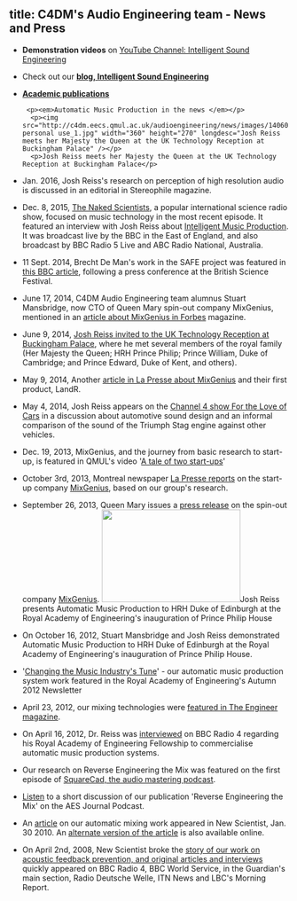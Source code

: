 title: C4DM's Audio Engineering team - News and Press 
-------------------

* **Demonstration videos** on [YouTube Channel: Intelligent Sound Engineering](http://www.youtube.com/user/IntelligentSoundEng)
* Check out our [**blog, Intelligent Sound Engineering**](https://intelligentsoundengineering.wordpress.com/)
* [**Academic publications**](http://www.eecs.qmul.ac.uk/~josh/publications.htm)

       <p><em>Automatic Music Production in the news </em></p>
        <p><img src="http://c4dm.eecs.qmul.ac.uk/audioengineering/news/images/140609_UKTIR_SIDE_0220_for personal use_1.jpg" width="360" height="270" longdesc="Josh Reiss meets her Majesty the Queen at the UK Technology Reception at Buckingham Palace" /></p>
        <p>Josh Reiss meets her Majesty the Queen at the UK Technology Reception at Buckingham Palace</p>
* Jan. 2016, Josh Reiss's research on perception of high resolution audio is discussed in an editorial in Stereophile magazine. 
* Dec. 8, 2015, [The Naked Scientists](http://www.thenakedscientists.com), a popular international science radio show, focused on music technology in the most recent episode. It featured an interview with Josh Reiss about [Intelligent Music Production](http://www.thenakedscientists.com/HTML/interviews/interview/1001571/). It was broadcast live by the BBC in the East of England, and also broadcast by BBC Radio 5 Live and ABC Radio National, Australia.
* 11 Sept. 2014, Brecht De Man's work in the SAFE project was featured in [this BBC article](http://www.bbc.co.uk/news/science-environment-29146655), following a press conference at the British Science Festival. 
* June 17, 2014, C4DM Audio Engineering team alumnus Stuart Mansbridge, now CTO of Queen Mary spin-out company MixGenius, mentioned in an <a href="http://www.forbes.com/sites/karstenstrauss/2014/06/16/making-money-on-the-music-mix-meet-mixgenius/">article about MixGenius in Forbes</a> magazine.
* June 9, 2014, <span dir="ltr"> <a href="http://www.qmul.ac.uk/media/news/items/se/133634.html">Josh Reiss invited to the UK Technology Reception at Buckingham  Palace</a>, where he met several members of the royal family (Her   Majesty the Queen; HRH Prince Philip; Prince William, Duke of Cambridge;   and Prince Edward, Duke of Kent, and others).</span>
* May 9, 2014, Another <a href="http://www.lapresse.ca/arts/musique/201405/09/01-4765090-un-logiciel-montrealais-revolutionne-le-mixage.php?utm_categorieinterne=trafficdrivers&amp;utm_contenuinterne=cyberpresse_B13b_musique_388_section_POS1">article in La Presse about MixGenius</a> and their first product, LandR.
* May 4, 2014, Josh Reiss appears on the <a href="http://www.channel4.com/programmes/for-the-love-of-cars/4od#3694559">Channel 4 show For the Love of Cars</a> in a discussion about automotive sound design and an informal comparison of the sound of the Triumph Stag engine against other vehicles.
* Dec. 19, 2013, MixGenius, and the journey from basic research to start-up, is featured in QMUL's video '<a href="http://www.youtube.com/watch?v=u9tDo3yoXxo">A tale of two start-ups</a>'
* October 3rd, 2013, Montreal newspaper <a href="http://plus.lapresse.ca/screens/49ca-678c-524c3c97-a473-74a6ac1c606a|_0">La Presse reports</a> on the start-up company <a href="http://mixgeni.us">MixGenius</a>, based on our group's research.
* September 26, 2013, Queen Mary issues a <a href="http://www.qmul.ac.uk/media/news/items/se/114694.html">press release</a> on the spin-out company  <a href="http://mixgeni.us">MixGenius</a>. 
<img src="http://c4dm.eecs.qmul.ac.uk/audioengineering/news/images/HRH and Reiss.jpg" width="250" height="167" longdesc="Josh Reiss demonstrates automatic music production to HRH Prince Philip" />Josh Reiss presents Automatic Music Production to HRH Duke of Edinburgh at the Royal Academy of Engineering's inauguration of Prince Philip House
* On October 16, 2012, Stuart Mansbridge and Josh Reiss demonstrated Automatic Music Production to HRH Duke of Edinburgh at the Royal Academy of Engineering's inauguration of Prince Philip House.
* '<a href="http://www.raeng.org.uk/about/fellowship/pdf/newsletter/Autumn_News_2012.pdf">Changing   the Music Industry's Tune</a>' - our automatic music production system work   featured in the Royal Academy of Engineering's Autumn 2012 Newsletter
* April 23, 2012, our mixing technologies were <a href="featured in The Engineer magazine">featured in The Engineer magazine</a>.
* On April 16, 2012, Dr. Reiss was <a href="160412BBCR4.wav">interviewed</a> on BBC Radio 4 regarding his Royal Academy of Engineering Fellowship to commercialise automatic music production systems.
* Our research on Reverse Engineering the Mix was featured on the first episode of <a href="http://squarecad.tumblr.com/post/1398661271/episode-1-reverse-engineering">SquareCad,   the audio mastering podcast</a>.
* <a href="http://www.aes.org/podcasts/download.cfm/aespodcast29.mp3?ID=29">Listen</a> to a short discussion of our publication 'Reverse Engineering the Mix' on the   AES Journal Podcast. 
* An <a href="http://c4dm.eecs.qmul.ac.uk/audioengineering/news/images/New_Scientist_30_Jan_2010.jpg">article</a> on our automatic mixing work appeared in New Scientist, Jan. 30 2010. An <a href="http://www.newscientist.com/article/dn18440-aural-perfection-without-the-sound-engineer.html">alternate version of the article</a> is also available online. 
* On  April 2nd, 2008, New Scientist broke the [story of our work on acoustic feedback prevention, and original articles and interviews](http://c4dm.eecs.qmul.ac.uk/audioengineering/news/FeedbackPreventionPress.html) quickly appeared on 
            BBC Radio 4,  BBC World Service, in the Guardian's main section, Radio Deutsche Welle, ITN News and LBC's Morning Report. 
